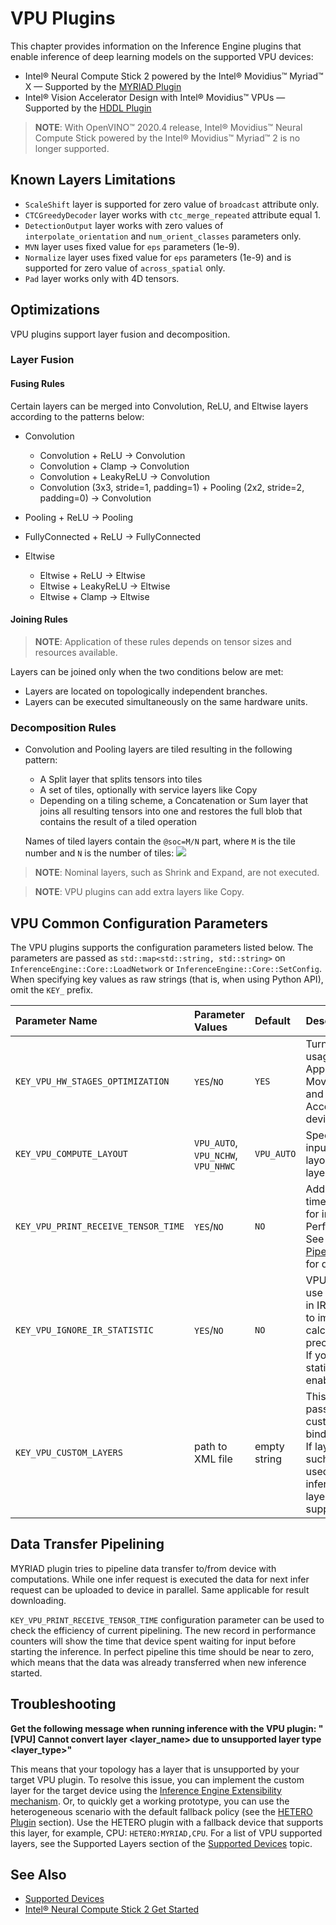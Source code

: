 # VPU Plugins

This chapter provides information on the Inference Engine plugins that enable inference of deep learning models on the supported VPU devices:

* Intel® Neural Compute Stick 2 powered by the Intel® Movidius™ Myriad™ X — Supported by the [MYRIAD Plugin](MYRIAD.md)
* Intel® Vision Accelerator Design with Intel® Movidius™ VPUs — Supported by the [HDDL Plugin](HDDL.md)

> **NOTE**: With OpenVINO™ 2020.4 release, Intel® Movidius™ Neural Compute Stick powered by the Intel® Movidius™ Myriad™ 2 is no longer supported.

## Known Layers Limitations

* `ScaleShift` layer is supported for zero value of `broadcast` attribute only.
* `CTCGreedyDecoder` layer works with `ctc_merge_repeated` attribute equal 1.
* `DetectionOutput` layer works with zero values of `interpolate_orientation` and `num_orient_classes` parameters only.
* `MVN` layer uses fixed value for `eps` parameters (1e-9).
* `Normalize` layer uses fixed value for `eps` parameters (1e-9) and is supported for zero value of `across_spatial` only.
* `Pad` layer works only with 4D tensors.

## Optimizations

VPU plugins support layer fusion and decomposition.

### Layer Fusion 

#### Fusing Rules

Certain layers can be merged into Convolution, ReLU, and Eltwise layers according to the patterns below:

- Convolution
    - Convolution + ReLU → Convolution
    - Convolution + Clamp → Convolution
    - Convolution + LeakyReLU → Convolution
    - Convolution (3x3, stride=1, padding=1) + Pooling (2x2, stride=2, padding=0) → Convolution

- Pooling + ReLU → Pooling

- FullyConnected + ReLU → FullyConnected

- Eltwise
    - Eltwise + ReLU → Eltwise
    - Eltwise + LeakyReLU → Eltwise
    - Eltwise + Clamp → Eltwise

#### Joining Rules

> **NOTE**: Application of these rules depends on tensor sizes and resources available.

Layers can be joined only when the two conditions below are met:
- Layers are located on topologically independent branches. 
- Layers can be executed simultaneously on the same hardware units.

### Decomposition Rules 

- Convolution and Pooling layers are tiled resulting in the following pattern:
    - A Split layer that splits tensors into tiles
    - A set of tiles, optionally with service layers like Copy
    - Depending on a tiling scheme, a Concatenation or Sum layer that joins all resulting tensors into one and restores the full blob that contains the result of a tiled operation

    Names of tiled layers contain the `@soc=M/N` part, where `M` is the tile number and `N` is the number of tiles:
    ![](../img/yolo_tiny_v1.png)

> **NOTE**: Nominal layers, such as Shrink and Expand, are not executed.

> **NOTE**: VPU plugins can add extra layers like Copy.


## VPU Common Configuration Parameters

The VPU plugins supports the configuration parameters listed below.
The parameters are passed as `std::map<std::string, std::string>` on `InferenceEngine::Core::LoadNetwork`
or `InferenceEngine::Core::SetConfig`.
When specifying key values as raw strings (that is, when using Python API), omit the `KEY_` prefix.

| Parameter Name                      | Parameter Values                       | Default    | Description                                                     |
| :---                                | :---                                   | :---       | :---                                                            |
| `KEY_VPU_HW_STAGES_OPTIMIZATION`    | `YES`/`NO`                             | `YES`      | Turn on HW stages usage<br /> Applicable for Intel Movidius Myriad X and Intel Vision Accelerator Design devices only.   |
| `KEY_VPU_COMPUTE_LAYOUT`            | `VPU_AUTO`, `VPU_NCHW`, `VPU_NHWC`     | `VPU_AUTO` | Specify internal input and output layouts for network layers.    |
| `KEY_VPU_PRINT_RECEIVE_TENSOR_TIME` | `YES`/`NO`                             | `NO`       | Add device-side time spent waiting for input to PerformanceCounts.<br />See <a href="#VPU_DATA_TRANSFER_PIPELINING">Data Transfer Pipelining</a> section for details. |
| `KEY_VPU_IGNORE_IR_STATISTIC`       | `YES`/`NO`                             | `NO`       | VPU plugin could use statistic present in IR in order to try to improve calculations precision.<br /> If you don't want statistic to be used enable this option. |
| `KEY_VPU_CUSTOM_LAYERS`             | path to XML file                       | empty string | This option allows to pass XML file with custom layers binding.<br />If layer is present in such file, it would be used during inference even if the layer is natively supported.    |


## Data Transfer Pipelining <a name="VPU_DATA_TRANSFER_PIPELINING">&nbsp;</a>

MYRIAD plugin tries to pipeline data transfer to/from device with computations.
While one infer request is executed the data for next infer request can be uploaded to device in parallel.
Same applicable for result downloading.

`KEY_VPU_PRINT_RECEIVE_TENSOR_TIME` configuration parameter can be used to check the efficiency of current pipelining.
The new record in performance counters will show the time that device spent waiting for input before starting the inference.
In perfect pipeline this time should be near to zero, which means that the data was already transferred when new inference started.

## Troubleshooting

**Get the following message when running inference with the VPU plugin: "[VPU] Cannot convert layer <layer_name> due to unsupported layer type <layer_type>"**

This means that your topology has a layer that is unsupported by your target VPU plugin. To resolve this issue, you can implement the custom layer for the target device using the [Inference Engine Extensibility mechanism](../Extensibility_DG/Intro.md). Or, to quickly get a working prototype, you can use the heterogeneous scenario with the default fallback policy (see the [HETERO Plugin](HETERO.md) section). Use the HETERO plugin with a fallback device that supports this layer, for example, CPU: `HETERO:MYRIAD,CPU`.
For a list of VPU supported layers, see the Supported Layers section of the [Supported Devices](Supported_Devices.md) topic.


## See Also

* [Supported Devices](Supported_Devices.md)
* [Intel® Neural Compute Stick 2 Get Started](https://software.intel.com/en-us/neural-compute-stick/get-started)
